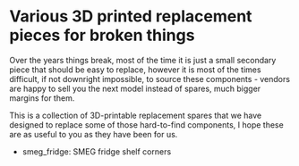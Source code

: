 Various 3D printed replacement pieces for broken things
=======================================================

Over the years things break, most of the time it is just a small secondary piece
that should be easy to replace, however it is most of the times difficult, if
not downright impossible, to source these components - vendors are happy
to sell you the next model instead of spares, much bigger margins for them.

This is a collection of 3D-printable replacement spares that we have designed to
replace some of those hard-to-find components, I hope these are as useful to you
as they have been for us.

  * smeg_fridge: SMEG fridge shelf corners
